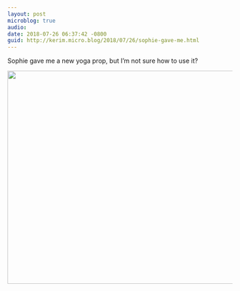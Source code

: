 ```yaml
---
layout: post
microblog: true
audio: 
date: 2018-07-26 06:37:42 -0800
guid: http://kerim.micro.blog/2018/07/26/sophie-gave-me.html
---
```

Sophie gave me a new yoga prop, but I’m not sure how to use it?

<img src="http://micro.oxus.net/uploads/2018/1cac0c5606.jpg" width="600" height="478" />
